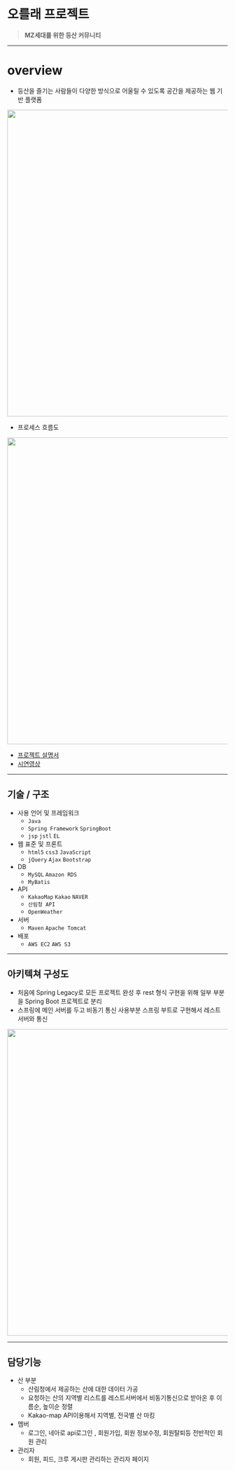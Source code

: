# 오를래 프로젝트
> **MZ세대를 위한 등산 커뮤니티**
----
# overview 

* 등산을 즐기는 사람들이 다양한 방식으로 어울릴 수 있도록 공간을 제공하는 웹 기반 플랫폼
<img src="https://user-images.githubusercontent.com/81676847/135722988-8b8efde7-caf9-4ec6-a27c-1a67eeac3163.png" width="700" />

* 프로세스 흐름도
<img src="https://user-images.githubusercontent.com/81676847/135722990-6663c7d7-301f-4d88-a92f-a5c75852edb9.png" width="700" />

* [프로젝트 설명서](https://docs.google.com/presentation/d/15fc_gEhkEjWPo5u4R_Flv6MVAXz-t6jB/edit?usp=sharing&ouid=118217863993416736050&rtpof=true&sd=true)
* [시연영상](https://youtu.be/FoNsPBWeIA4)

---
## 기술 / 구조
* 사용 언어 및 프레임워크
    *   `Java`
    *   `Spring Framework` `SpringBoot`
    *   `jsp` `jstl` `EL`
* 웹 표준 및 프론트
    * `html5` `css3` `JavaScript` 
    * `jQuery` `Ajax` `Bootstrap`
* DB
    * `MySQL` `Amazon RDS`
    * `MyBatis`
* API
    * `KakaoMap` `Kakao` `NAVER`
    * `산림청 API`
    * `OpenWeather`
* 서버
    * `Maven` `Apache Tomcat`
* 배포 
    * `AWS EC2` `AWS S3`
---
## 아키텍쳐 구성도
* 처음에 Spring Legacy로 모든 프로젝트 완성 후 rest 형식 구현을 위해 일부 부분을 Spring Boot 프로젝트로 분리 
* 스프링에 메인 서버를 두고 비동기 통신 사용부분 스프링 부트로 구현해서 레스트 서버와 통신
<img src="https://user-images.githubusercontent.com/81676847/135724692-367003d2-d61f-4161-89e4-9a2230d4ff21.png" width="700" />

---
## 담당기능
* 산 부분
    * 산림청에서 제공하는 산에 대한 데이터 가공
    * 요청하는 산의 지역별 리스트를 레스트서버에서 비동기통신으로 받아온 후 이름순, 높이순 정렬
    * Kakao-map API이용해서 지역별, 전국별 산 마킹
* 멤버
    * 로그인, 네아로 api로그인 , 회원가입, 회원 정보수정, 회원탈퇴등 전반적인 회원 관리
* 관리자
    *  회원, 피드, 크루 게시판 관리하는 관리자 페이지
